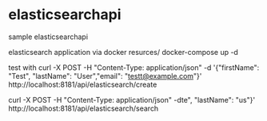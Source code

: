 # elasticsearchapi
sample elasticsearchapi

elasticsearch application via docker
resurces/
docker-compose up -d

test with 
curl -X POST -H "Content-Type: application/json" -d '{"firstName": "Test", "lastName": "User","email": "testt@example.com"}' http://localhost:8181/api/elasticsearch/create

curl -X POST -H "Content-Type: application/json" -dte", "lastName": "us"}' http://localhost:8181/api/elasticsearch/search

